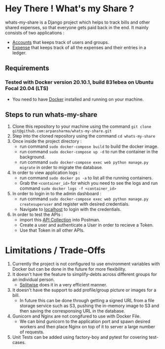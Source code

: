 # Hey There ! What's my Share ?

whats-my-share is a Django project which helps to track bills and other shared expenses, so that everyone gets paid back in the end.
It mainly consists of two applications :
   * [Accounts](https://github.com/arpansharma/whats-my-share/tree/main/whats_my_share/accounts) that keeps track of users and groups.
   * [Expense](https://github.com/arpansharma/whats-my-share/tree/ft/docker-config/whats_my_share/expense) that keeps track of all the expenses and their entries in a ledger.


## Requirements
### Tested with Docker version 20.10.1, build 831ebea on Ubuntu Focal 20.04 (LTS)
   * You need to have [Docker](https://www.docker.com/) installed and running on your machine.

## Steps to run whats-my-share
1. Clone this repository to your machine using the command `git clone git@github.com:arpansharma/whats-my-share.git`
2. Step into the cloned repository using the command `cd whats-my-share`
3. Once inside the project directory :
   * run command `sudo docker-compose build` to build the docker image.
   * run command `sudo docker-compose up -d` to run the container in the background.
   * run command `sudo docker-compose exec web python manage.py migrate` in order to migrate the database.
4. In order to view application logs :
   * run command `sudo docker ps -a` to list all the running containers.
   * Grab the `<container_id>` for which you need to see the logs and run command `sudo docker logs -f
    <container_id>`
5. In order to login in to the admin dashboard :
   * run command `sudo docker-compose exec web python manage.py createsuperuser` and register with desired credentials.
   * Navigate to [localhost](localhost:8000/admin) to login with the credentials.
6. In order to test the APIs :
   * import this [API Collection](https://github.com/arpansharma/whats-my-share/blob/main/Whats%20My%20Share.postman_collection.json) into Postman.
   * Create a user and authenticate a User in order to recieve a Token.
   * Use that Token in all other APIs.

# Limitations / Trade-Offs
1. Currently the project is not configured to use environment variables with Docker but can be done in the future for more flexibility.
2. It doesn't have the feature to simplify-debts across different groups for an individual person.
   * [Splitwise](https://medium.com/@mithunmk93/algorithm-behind-splitwises-debt-simplification-feature-8ac485e97688) does it in a very efficient manner.
3. It doesn't have the support to add profile/group picture or images for a bill.
   * In future this can be done through getting a signed URL from a file storage service such as S3,
    pushing the in-memory image to S3 and then saving the corresponsing URL in the database.
4. Gunicorn and Nginx are not congifured to use with Docker File.
   * We can bind gunicorn to the application port and spawn desired workers and then place Nginx on top of it to server a large number of requests.
5. Unit Tests can be added using factory-boy and pytest for covering test-cases.
